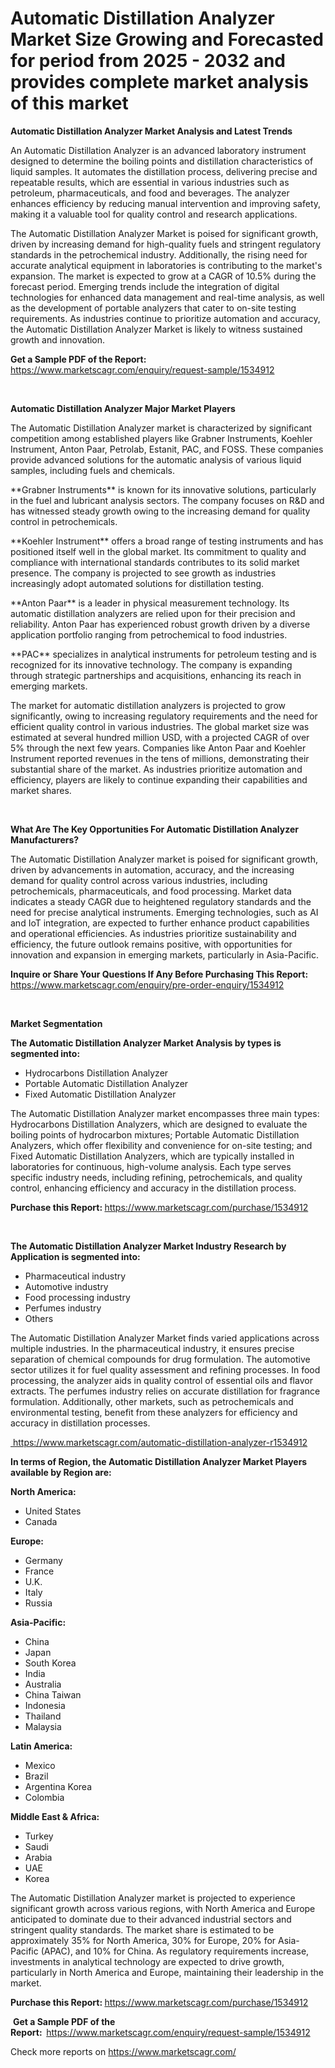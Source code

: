 <p><h1>Automatic Distillation Analyzer Market Size Growing and Forecasted for period from 2025 - 2032 and provides complete market analysis of this market</h1></p><p><strong>Automatic Distillation Analyzer Market Analysis and Latest Trends</strong></p>
<p><p>An Automatic Distillation Analyzer is an advanced laboratory instrument designed to determine the boiling points and distillation characteristics of liquid samples. It automates the distillation process, delivering precise and repeatable results, which are essential in various industries such as petroleum, pharmaceuticals, and food and beverages. The analyzer enhances efficiency by reducing manual intervention and improving safety, making it a valuable tool for quality control and research applications.</p><p>The Automatic Distillation Analyzer Market is poised for significant growth, driven by increasing demand for high-quality fuels and stringent regulatory standards in the petrochemical industry. Additionally, the rising need for accurate analytical equipment in laboratories is contributing to the market's expansion. The market is expected to grow at a CAGR of 10.5% during the forecast period. Emerging trends include the integration of digital technologies for enhanced data management and real-time analysis, as well as the development of portable analyzers that cater to on-site testing requirements. As industries continue to prioritize automation and accuracy, the Automatic Distillation Analyzer Market is likely to witness sustained growth and innovation.</p></p>
<p><strong>Get a Sample PDF of the Report:&nbsp;</strong> <a href="https://www.marketscagr.com/enquiry/request-sample/1534912?utm_campaign=2202&utm_medium=2&utm_source=Github&utm_content=ia&utm_term=17022025&utm_id=automatic-distillation-analyzer">https://www.marketscagr.com/enquiry/request-sample/1534912</a></p>
<p>&nbsp;</p>
<p><strong>Automatic Distillation Analyzer Major Market Players</strong></p>
<p><p>The Automatic Distillation Analyzer market is characterized by significant competition among established players like Grabner Instruments, Koehler Instrument, Anton Paar, Petrolab, Estanit, PAC, and FOSS. These companies provide advanced solutions for the automatic analysis of various liquid samples, including fuels and chemicals.</p><p>**Grabner Instruments** is known for its innovative solutions, particularly in the fuel and lubricant analysis sectors. The company focuses on R&D and has witnessed steady growth owing to the increasing demand for quality control in petrochemicals. </p><p>**Koehler Instrument** offers a broad range of testing instruments and has positioned itself well in the global market. Its commitment to quality and compliance with international standards contributes to its solid market presence. The company is projected to see growth as industries increasingly adopt automated solutions for distillation testing.</p><p>**Anton Paar** is a leader in physical measurement technology. Its automatic distillation analyzers are relied upon for their precision and reliability. Anton Paar has experienced robust growth driven by a diverse application portfolio ranging from petrochemical to food industries.</p><p>**PAC** specializes in analytical instruments for petroleum testing and is recognized for its innovative technology. The company is expanding through strategic partnerships and acquisitions, enhancing its reach in emerging markets.</p><p>The market for automatic distillation analyzers is projected to grow significantly, owing to increasing regulatory requirements and the need for efficient quality control in various industries. The global market size was estimated at several hundred million USD, with a projected CAGR of over 5% through the next few years. Companies like Anton Paar and Koehler Instrument reported revenues in the tens of millions, demonstrating their substantial share of the market. As industries prioritize automation and efficiency, players are likely to continue expanding their capabilities and market shares.</p></p>
<p>&nbsp;</p>
<p><strong>What Are The Key Opportunities For Automatic Distillation Analyzer Manufacturers?</strong></p>
<p><p>The Automatic Distillation Analyzer market is poised for significant growth, driven by advancements in automation, accuracy, and the increasing demand for quality control across various industries, including petrochemicals, pharmaceuticals, and food processing. Market data indicates a steady CAGR due to heightened regulatory standards and the need for precise analytical instruments. Emerging technologies, such as AI and IoT integration, are expected to further enhance product capabilities and operational efficiencies. As industries prioritize sustainability and efficiency, the future outlook remains positive, with opportunities for innovation and expansion in emerging markets, particularly in Asia-Pacific.</p></p>
<p><strong>Inquire or Share Your Questions If Any Before Purchasing This Report:</strong> <a href="https://www.marketscagr.com/enquiry/pre-order-enquiry/1534912?utm_campaign=2202&utm_medium=2&utm_source=Github&utm_content=ia&utm_term=17022025&utm_id=automatic-distillation-analyzer">https://www.marketscagr.com/enquiry/pre-order-enquiry/1534912</a></p>
<p>&nbsp;</p>
<p><strong>Market Segmentation</strong></p>
<p><strong>The Automatic Distillation Analyzer Market Analysis by types is segmented into:</strong></p>
<p><ul><li>Hydrocarbons Distillation Analyzer</li><li>Portable Automatic Distillation Analyzer</li><li>Fixed Automatic Distillation Analyzer</li></ul></p>
<p><p>The Automatic Distillation Analyzer market encompasses three main types: Hydrocarbons Distillation Analyzers, which are designed to evaluate the boiling points of hydrocarbon mixtures; Portable Automatic Distillation Analyzers, which offer flexibility and convenience for on-site testing; and Fixed Automatic Distillation Analyzers, which are typically installed in laboratories for continuous, high-volume analysis. Each type serves specific industry needs, including refining, petrochemicals, and quality control, enhancing efficiency and accuracy in the distillation process.</p></p>
<p><strong>Purchase this Report:&nbsp;</strong><a href="https://www.marketscagr.com/purchase/1534912?utm_campaign=2202&utm_medium=2&utm_source=Github&utm_content=ia&utm_term=17022025&utm_id=automatic-distillation-analyzer">https://www.marketscagr.com/purchase/1534912</a></p>
<p>&nbsp;</p>
<p><strong>The Automatic Distillation Analyzer Market Industry Research by Application is segmented into:</strong></p>
<p><ul><li>Pharmaceutical industry</li><li>Automotive industry</li><li>Food processing industry</li><li>Perfumes industry</li><li>Others</li></ul></p>
<p><p>The Automatic Distillation Analyzer Market finds varied applications across multiple industries. In the pharmaceutical industry, it ensures precise separation of chemical compounds for drug formulation. The automotive sector utilizes it for fuel quality assessment and refining processes. In food processing, the analyzer aids in quality control of essential oils and flavor extracts. The perfumes industry relies on accurate distillation for fragrance formulation. Additionally, other markets, such as petrochemicals and environmental testing, benefit from these analyzers for efficiency and accuracy in distillation processes.</p></p>
<p><a href="https://www.marketscagr.com/automatic-distillation-analyzer-r1534912?utm_campaign=2202&utm_medium=2&utm_source=Github&utm_content=ia&utm_term=17022025&utm_id=automatic-distillation-analyzer">&nbsp;https://www.marketscagr.com/automatic-distillation-analyzer-r1534912</a></p>
<p><strong>In terms of Region, the Automatic Distillation Analyzer Market Players available by Region are:</strong></p>
<p>
    <p> <strong> North America: </strong>
        <ul>
            <li>United States</li>
            <li>Canada</li>
        </ul>
        </p> 
    <p> <strong> Europe: </strong>
        <ul>
            <li>Germany</li>
            <li>France</li>
            <li>U.K.</li>
            <li>Italy</li>
            <li>Russia</li>
        </ul>
        </p> 
    <p> <strong> Asia-Pacific: </strong>
        <ul>
            <li>China</li>
            <li>Japan</li>
            <li>South Korea</li>
            <li>India</li>
            <li>Australia</li>
            <li>China Taiwan</li>
            <li>Indonesia</li>
            <li>Thailand</li>
            <li>Malaysia</li>
        </ul>
        </p> 
    <p> <strong> Latin America: </strong>
        <ul>
            <li>Mexico</li>
            <li>Brazil</li>
            <li>Argentina Korea</li>
            <li>Colombia</li>
        </ul>
        </p> 
    <p> <strong> Middle East & Africa: </strong>
        <ul>
            <li>Turkey</li>
            <li>Saudi</li>
            <li>Arabia</li>
            <li>UAE</li>
            <li>Korea</li>
        </ul>
    </p>
    </p>
<p><p>The Automatic Distillation Analyzer market is projected to experience significant growth across various regions, with North America and Europe anticipated to dominate due to their advanced industrial sectors and stringent quality standards. The market share is estimated to be approximately 35% for North America, 30% for Europe, 20% for Asia-Pacific (APAC), and 10% for China. As regulatory requirements increase, investments in analytical technology are expected to drive growth, particularly in North America and Europe, maintaining their leadership in the market.</p></p>
<p><strong>Purchase this Report: </strong><a href="https://www.marketscagr.com/purchase/1534912?utm_campaign=2202&utm_medium=2&utm_source=Github&utm_content=ia&utm_term=17022025&utm_id=automatic-distillation-analyzer">https://www.marketscagr.com/purchase/1534912</a></p>
<p>&nbsp;<strong>Get a Sample PDF of the Report:&nbsp;&nbsp;</strong><a href="https://www.marketscagr.com/enquiry/request-sample/1534912?utm_campaign=2202&utm_medium=2&utm_source=Github&utm_content=ia&utm_term=17022025&utm_id=automatic-distillation-analyzer">https://www.marketscagr.com/enquiry/request-sample/1534912</a></p>
<p><strong></strong></p>
<p>Check more reports on <a href="https://www.marketscagr.com/?utm_campaign=2202&utm_medium=2&utm_source=Github&utm_content=ia&utm_term=17022025&utm_id=automatic-distillation-analyzer">https://www.marketscagr.com/</a></p>